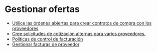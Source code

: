 # Gestionar ofertas

  * [Utilice las órdenes abiertas para crear contratos de compra con los proveedores](manage_deals/blanket_orders.html)
  * [Cree solicitudes de cotización alternas para varios proveedores.](manage_deals/calls_for_tenders.html)
  * [Políticas de control de facturación](manage_deals/control_bills.html)
  * [Gestionar facturas de proveedor](manage_deals/manage.html)

